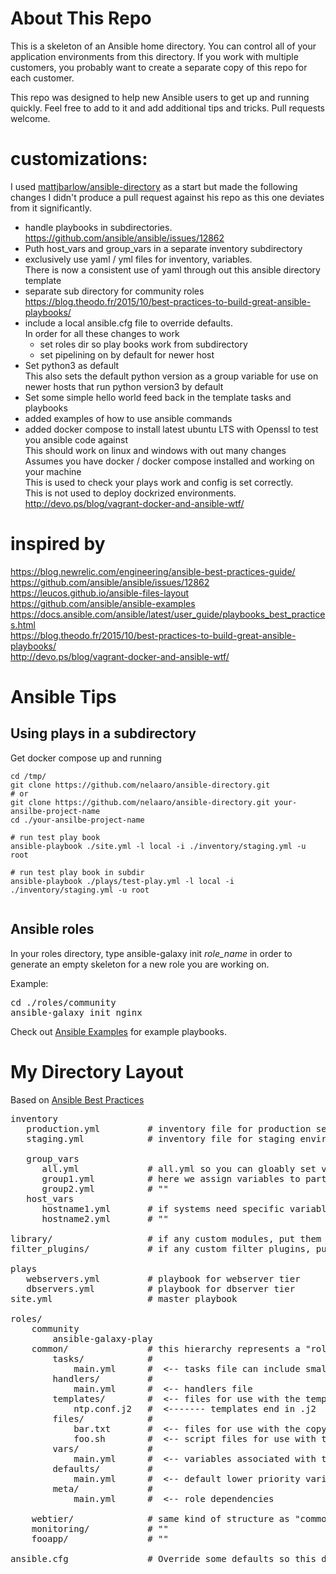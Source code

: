 # About This Repo #
This is a skeleton of an Ansible home directory. You can control all of your application environments from this directory. If you work with multiple customers, you probably want to create a separate copy of this repo for each customer.

This repo was designed to help new Ansible users to get up and running quickly. Feel free to add to it and add additional tips and tricks. Pull requests welcome.

# customizations:

I used [mattjbarlow/ansible-directory](https://github.com/mattjbarlow/ansible-directory) as a start but made the following changes
I didn't produce a pull request against his repo as this one deviates from it significantly.

* handle playbooks in subdirectories. <br/>
  https://github.com/ansible/ansible/issues/12862
* Puth host_vars and group_vars in a separate inventory subdirectory
* exclusively use yaml / yml files for inventory, variables. <br/>
  There is now a consistent use of yaml through out this ansible directory template
* separate sub directory for community roles <br/>
  https://blog.theodo.fr/2015/10/best-practices-to-build-great-ansible-playbooks/
* include a local ansible.cfg file to override defaults. <br/>
  In order for all these changes to work <br/>
  * set roles dir so play books work from subdirectory
  * set pipelining on by default for newer host
* Set python3 as default <br/>
  This also sets the default python version as a group variable for use on newer hosts that run python version3 by default
* Set some simple hello world feed back in the template tasks and playbooks
* added examples of how to use ansible commands
* added docker compose to install latest ubuntu LTS with Openssl to test you ansible code against <br/>
  This should work on linux and windows with out many changes <br/>
  Assumes you have docker / docker compose installed and working on your machine <br/>
  This is used to check your plays work and config is set correctly. <br/>
  This is not used to deploy dockrized environments. <br/>
  http://devo.ps/blog/vagrant-docker-and-ansible-wtf/


# inspired by

https://blog.newrelic.com/engineering/ansible-best-practices-guide/ <br/>
https://github.com/ansible/ansible/issues/12862 <br/>
https://leucos.github.io/ansible-files-layout <br/>
https://github.com/ansible/ansible-examples <br/>
https://docs.ansible.com/ansible/latest/user_guide/playbooks_best_practices.html <br/>
https://blog.theodo.fr/2015/10/best-practices-to-build-great-ansible-playbooks/ <br/>
http://devo.ps/blog/vagrant-docker-and-ansible-wtf/ <br/>

# Ansible Tips #

## Using plays in a subdirectory

Get docker compose up and running

```
cd /tmp/
git clone https://github.com/nelaaro/ansible-directory.git
# or
git clone https://github.com/nelaaro/ansible-directory.git your-ansilbe-project-name
cd ./your-ansilbe-project-name

# run test play book
ansible-playbook ./site.yml -l local -i ./inventory/staging.yml -u root

# run test play book in subdir
ansible-playbook ./plays/test-play.yml -l local -i ./inventory/staging.yml -u root


```

## Ansible roles
In your roles directory, type ansible-galaxy init <em>role_name</em> in order to generate an empty skeleton for a new role you are working on.

Example:
<pre>
cd ./roles/community
ansible-galaxy init nginx
</pre>

Check out [Ansible Examples](https://github.com/ansible/ansible-examples) for example playbooks.

# My Directory Layout #

Based on [Ansible Best Practices](https://docs.ansible.com/ansible/playbooks_best_practices.html#directory-layout)

<pre>
inventory
   production.yml         # inventory file for production servers
   staging.yml            # inventory file for staging environment

   group_vars
      all.yml             # all.yml so you can gloably set variables for all groups
      group1.yml          # here we assign variables to particular groups
      group2.yml          # ""
   host_vars
      hostname1.yml       # if systems need specific variables, put them here
      hostname2.yml       # ""

library/                  # if any custom modules, put them here (optional)
filter_plugins/           # if any custom filter plugins, put them here (optional)

plays
   webservers.yml         # playbook for webserver tier
   dbservers.yml          # playbook for dbserver tier
site.yml                  # master playbook

roles/
    community
        ansible-galaxy-play
    common/               # this hierarchy represents a "role"
        tasks/            #
            main.yml      #  <-- tasks file can include smaller files if warranted
        handlers/         #
            main.yml      #  <-- handlers file
        templates/        #  <-- files for use with the template resource
            ntp.conf.j2   #  <------- templates end in .j2
        files/            #
            bar.txt       #  <-- files for use with the copy resource
            foo.sh        #  <-- script files for use with the script resource
        vars/             #
            main.yml      #  <-- variables associated with this role
        defaults/         #
            main.yml      #  <-- default lower priority variables for this role
        meta/             #
            main.yml      #  <-- role dependencies

    webtier/              # same kind of structure as "common" was above, done for the webtier role
    monitoring/           # ""
    fooapp/               # ""

ansible.cfg               # Override some defaults so this directory structure will work from any where
</pre>

